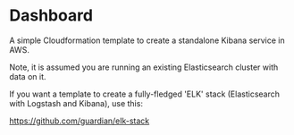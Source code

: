 # Dashboard

A simple Cloudformation template to create a standalone Kibana service
in AWS.

Note, it is assumed you are running an existing Elasticsearch cluster
with data on it.

If you want a template to create a fully-fledged 'ELK' stack
(Elasticsearch with Logstash and Kibana), use this:

https://github.com/guardian/elk-stack
